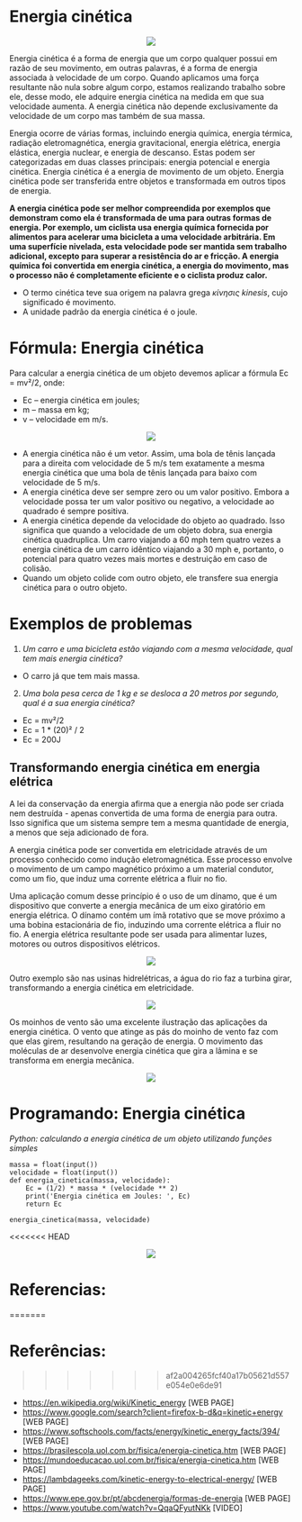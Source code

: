 # Energia cinética
<p align="center">
  <img src="https://github.com/JonanthaW/Exatas/blob/main/EnergiaCinetica/images/cradle.gif"/>
</p>

Energia cinética é a forma de energia que um corpo qualquer possui em razão de seu movimento, em outras palavras, é a forma de energia associada à velocidade de um corpo. Quando aplicamos uma força resultante não nula sobre algum corpo, estamos realizando trabalho sobre ele, desse modo, ele adquire energia cinética na medida em que sua velocidade aumenta. A energia cinética não depende exclusivamente da velocidade de um corpo mas também de sua massa.

Energia ocorre de várias formas, incluindo energia química, energia térmica, radiação eletromagnética, energia gravitacional, energia elétrica, energia elástica, energia nuclear, e energia de descanso. Estas podem ser categorizadas em duas classes principais: energia potencial e energia cinética. Energia cinética é a energia de movimento de um objeto. Energia cinética pode ser transferida entre objetos e transformada em outros tipos de energia.

**A energia cinética pode ser melhor compreendida por exemplos que demonstram como ela é transformada de uma para outras formas de energia. Por exemplo, um ciclista usa energia química fornecida por alimentos para acelerar uma bicicleta a uma velocidade arbitrária. Em uma superfície nivelada, esta velocidade pode ser mantida sem trabalho adicional, excepto para superar a resistência do ar e fricção. A energia química foi convertida em energia cinética, a energia do movimento, mas o processo não é completamente eficiente e o ciclista produz calor.**

* O termo cinética teve sua origem na palavra grega *κίνησις kinesis*, cujo significado é movimento.
* A unidade padrão da energia cinética é o joule. 

# Fórmula: Energia cinética

Para calcular a energia cinética de um objeto devemos aplicar a fórmula Ec = mv²/2, onde:

* Ec – energia cinética em joules;
* m – massa em kg;
* v – velocidade em m/s.

<p align="center">
  <img src="https://raw.githubusercontent.com/JonanthaW/Exatas/main/EnergiaCinetica/images/kinetic.jpg"/>
</p>


* A energia cinética não é um vetor. Assim, uma bola de tênis lançada para a direita com velocidade de 5 m/s tem exatamente a mesma energia cinética que uma bola de tênis lançada para baixo com velocidade de 5 m/s.
* A energia cinética deve ser sempre zero ou um valor positivo. Embora a velocidade possa ter um valor positivo ou negativo, a velocidade ao quadrado é sempre positiva.
* A energia cinética depende da velocidade do objeto ao quadrado. Isso significa que quando a velocidade de um objeto dobra, sua energia cinética quadruplica. Um carro viajando a 60 mph tem quatro vezes a energia cinética de um carro idêntico viajando a 30 mph e, portanto, o potencial para quatro vezes mais mortes e destruição em caso de colisão.
* Quando um objeto colide com outro objeto, ele transfere sua energia cinética para o outro objeto.

# Exemplos de problemas

1. *Um carro e uma bicicleta estão viajando com a mesma velocidade, qual tem mais energia cinética?*
* O carro já que tem mais massa.

2. *Uma bola pesa cerca de 1 kg e se desloca a 20 metros por segundo, qual é a sua energia cinética?*
* Ec = mv²/2
* Ec = 1 * (20)² / 2
* Ec = 200J


## Transformando energia cinética em energia elétrica

A lei da conservação da energia afirma que a energia não pode ser criada nem destruída - apenas convertida de uma forma de energia para outra. Isso significa que um sistema sempre tem a mesma quantidade de energia, a menos que seja adicionado de fora.

A energia cinética pode ser convertida em eletricidade através de um processo conhecido como indução eletromagnética. Esse processo envolve o movimento de um campo magnético próximo a um material condutor, como um fio, que induz uma corrente elétrica a fluir no fio.

Uma aplicação comum desse princípio é o uso de um dínamo, que é um dispositivo que converte a energia mecânica de um eixo giratório em energia elétrica. O dínamo contém um ímã rotativo que se move próximo a uma bobina estacionária de fio, induzindo uma corrente elétrica a fluir no fio. A energia elétrica resultante pode ser usada para alimentar luzes, motores ou outros dispositivos elétricos.

<p align="center">
  <img src="https://raw.githubusercontent.com/JonanthaW/Exatas/main/EnergiaCinetica/images/dynamo.jpg"/>
</p>

Outro exemplo são nas usinas hidrelétricas, a água do rio faz a turbina girar, transformando a energia cinética em eletricidade.

<p align="center">
  <img src="https://raw.githubusercontent.com/JonanthaW/Exatas/main/EnergiaCinetica/images/hidreletrica.png"/>
</p>

Os moinhos de vento são uma excelente ilustração das aplicações da energia cinética.
O vento que atinge as pás do moinho de vento faz com que elas girem, resultando na geração de energia. O movimento das moléculas de ar desenvolve energia cinética que gira a lâmina e se transforma em energia mecânica.

<p align="center">
  <img src="https://raw.githubusercontent.com/JonanthaW/Exatas/main/EnergiaCinetica/images/eolica.png"/>
</p>




# Programando: Energia cinética

*Python: calculando a energia cinética de um objeto utilizando funções simples*
```
massa = float(input())
velocidade = float(input())
def energia_cinetica(massa, velocidade):
    Ec = (1/2) * massa * (velocidade ** 2)
    print('Energia cinética em Joules: ', Ec)
    return Ec

energia_cinetica(massa, velocidade)
```

<<<<<<< HEAD
<p align="center">
  <img src="https://raw.githubusercontent.com/JonanthaW/Exatas/main/EnergiaCinetica/images/carSimulation.gif"/>
</p>

# Referencias:
=======
# Referências:
>>>>>>> af2a004265fcf40a17b05621d557e054e0e6de91

* https://en.wikipedia.org/wiki/Kinetic_energy [WEB PAGE]
* https://www.google.com/search?client=firefox-b-d&q=kinetic+energy [WEB PAGE]
* https://www.softschools.com/facts/energy/kinetic_energy_facts/394/ [WEB PAGE]
* https://brasilescola.uol.com.br/fisica/energia-cinetica.htm [WEB PAGE]
* https://mundoeducacao.uol.com.br/fisica/energia-cinetica.htm [WEB PAGE]
* https://lambdageeks.com/kinetic-energy-to-electrical-energy/ [WEB PAGE]
* https://www.epe.gov.br/pt/abcdenergia/formas-de-energia [WEB PAGE]
* https://www.youtube.com/watch?v=QqaQFyutNKk [VIDEO]
